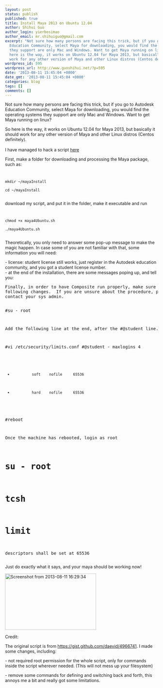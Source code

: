 ```yaml
---
layout: post
status: publish
published: true
title: Install Maya 2013 on Ubuntu 12.04
author: Shihui Guo
author_login: yierbosimao
author_email: mr.shihuiguo@gmail.com
excerpt: "Not sure how many persons are facing this trick, but if you go to Autodesk
  Education Community, select Maya for downloading, you would find the operating systems
  they support are only Mac and Windows. Want to get Maya running on linux?\r\n\r\nSo
  here is the way, it works on Ubuntu 12.04 for Maya 2013, but basically it should
  work for any other version of Maya and other Linux distros (Centos definitely).\r\n"
wordpress_id: 595
wordpress_url: http://www.guoshihui.net/?p=595
date: '2013-08-11 15:45:04 +0800'
date_gmt: '2013-08-11 15:45:04 +0800'
categories: blog
tags: []
comments: []
---
```

<p>Not sure how many persons are facing this trick, but if you go to Autodesk Education Community, select Maya for downloading, you would find the operating systems they support are only Mac and Windows. Want to get Maya running on linux?</p>
<p>So here is the way, it works on Ubuntu 12.04 for Maya 2013, but basically it should work for any other version of Maya and other Linux distros (Centos definitely).<br />
<a id="more"></a><a id="more-595"></a><br />
I have managed to hack a script <a href="https://dl.dropboxusercontent.com/u/26653411/guoshihui/maya4Ubuntu.sh">here</a></p>
<p>First, make a folder for downloading and processing the Maya package, such as:</p>
<p><code><br />
mkdir ~/mayaInstall<br />
cd ~/mayaInstall<br />
</code></p>
<p>download my script, and put it in the folder, make it executable and run</p>
<p><code><br />
chmod +x maya4Ubuntu.sh<br />
./maya4Ubuntu.sh<br />
</code></p>
<p>Theoretically, you only need to answer some pop-up message to make the magic happen. In case some of you are not familiar with that, some information you will need:</p>
<p>- license: student license still works, just register in the Autodesk education community, and you got a student license number.<br />
- at the end of the installation, there are some messages poping up, and tell you:</p>
<pre>
Finally, in order to have Composite run properly, make sure you make the
following changes.  If you are unsure about the procedure, please
contact your sys admin.

#su - root

Add the following line at the end, after the #@student line.

#vi /etc/security/limits.conf
#@student      -       maxlogins  4
*              soft    nofile     65536
*              hard    nofile     65536

#reboot

Once the machine has rebooted, login as root
# su - root
# tcsh
# limit
descriptors shall be set at 65536
</pre>
<p>Just do exactly what it says, and your maya should be working now!</p>
<p><a href="http://www.guoshihui.net/wp-content/uploads/2013/08/Screenshot-from-2013-08-11-162934.png"><img src="http://www.guoshihui.net/wp-content/uploads/2013/08/Screenshot-from-2013-08-11-162934-300x186.png" alt="Screenshot from 2013-08-11 16:29:34" width="300" height="186" class="alignnone size-medium wp-image-596" /></a></p>
<p>Credit:</p>
<p>The original script is from <a href="https://gist.github.com/daevid/4966741">https://gist.github.com/daevid/4966741</a>. I made some changes, including:</p>
<p>- not required root permission for the whole script, only for commands inside the script wherever needed. (This will not mess up your filesystem)</p>
<p>- remove some commands for defining and switching back and forth, this annoys me a bit and really got some limitations.</p>
